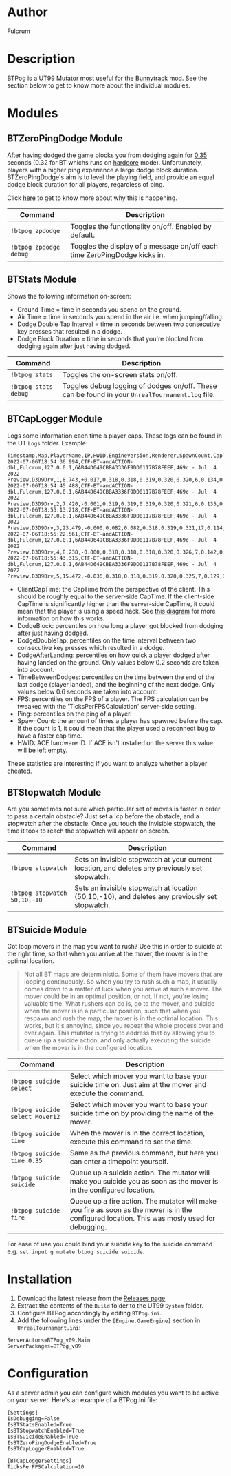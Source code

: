 # Author
Fulcrum

# Description
BTPog is a UT99 Mutator most useful for the [Bunnytrack](https://github.com/mbovijn/BTPlusPlusTE_beta3) mod. See the section below to get to know more about the individual modules.

# Modules

## BTZeroPingDodge Module
After having dodged the game blocks you from dodging again for [0.35](https://github.com/mbovijn/UT99/blob/master/Engine/PlayerPawn.uc#L4254) seconds (0.32 for BT whichs runs on [hardcore](https://github.com/mbovijn/UT99/blob/master/Botpack/DeathMatchPlus.uc#L139) mode). Unfortunately, players with a higher ping experience a large dodge block duration. BTZeroPingDodge's aim is to level the playing field, and provide an equal dodge block duration for all players, regardless of ping.

Click [here](https://github.com/mbovijn/BTPog/blob/master/DodgeBlock.md) to get to know more about why this is happening.

| Command                                           | Description
| ---                                               | ---
| `!btpog zpdodge`                                  | Toggles the functionality on/off. Enabled by default.
| `!btpog zpdodge debug`                            | Toggles the display of a message on/off each time ZeroPingDodge kicks in.

## BTStats Module
Shows the following information on-screen:
- Ground Time = time in seconds you spend on the ground.
- Air Time = time in seconds you spend in the air i.e. when jumping/falling.
- Dodge Double Tap Interval = time in seconds between two consecutive key presses that resulted in a dodge.
- Dodge Block Duration = time in seconds that you're blocked from dodging again after just having dodged.

| Command                                           | Description
| ---                                               | ---
| `!btpog stats`                                    | Toggles the on-screen stats on/off.
| `!btpog stats debug`                              | Toggles debug logging of dodges on/off. These can be found in your `UnrealTournament.log` file.

## BTCapLogger Module
Logs some information each time a player caps. These logs can be found in the UT `Logs` folder. Example:
```
Timestamp,Map,PlayerName,IP,HWID,EngineVersion,Renderer,SpawnCount,CapTime,ClientCapTime,DodgeBlock_1PC,DodgeBlock_5PC,DodgeBlock_25PC,DodgeBlock_50PC,DodgeBlock_100PC,DodgeBlock_Count,DodgeDoubleTap_1PC,DodgeDoubleTap_5PC,DodgeDoubleTap_25PC,DodgeDoubleTap_50PC,DodgeDoubleTap_100PC,DodgeDoubleTap_Count,DodgeAfterLanding_1PC,DodgeAfterLanding_5PC,DodgeAfterLanding_25PC,DodgeAfterLanding_50PC,DodgeAfterLanding_100PC,DodgeAfterLanding_Count,TimeBetweenDodges_1PC,TimeBetweenDodges_5PC,TimeBetweenDodges_25PC,TimeBetweenDodges_50PC,TimeBetweenDodges_100PC,TimeBetweenDodges_Count,FPS_1PC,FPS_5PC,FPS_25PC,FPS_50PC,Ping_1PC,Ping_5PC,Ping_25PC,Ping_50PC
2022-07-06T18:54:36.994,CTF-BT-andACTION-dbl,Fulcrum,127.0.0.1,6AB44D649CBBA3336F9DD0117B78FEEF,469c - Jul  4 2022 Preview,D3D9Drv,1,8.743,+0.017,0.318,0.318,0.319,0.320,0.320,6,0.134,0.134,0.155,0.158,0.218,7,0.000,0.000,0.000,0.000,0.000,0,0.471,0.471,0.471,0.500,0.501,3,47,136,142,144,94,94,94,94
2022-07-06T18:54:45.488,CTF-BT-andACTION-dbl,Fulcrum,127.0.0.1,6AB44D649CBBA3336F9DD0117B78FEEF,469c - Jul  4 2022 Preview,D3D9Drv,2,7.420,-0.001,0.319,0.319,0.319,0.320,0.321,6,0.135,0.135,0.162,0.183,0.233,7,0.000,0.000,0.000,0.000,0.000,0,0.466,0.466,0.466,0.493,0.513,3,138,142,142,144,95,95,95,95
2022-07-06T18:55:13.218,CTF-BT-andACTION-dbl,Fulcrum,127.0.0.1,6AB44D649CBBA3336F9DD0117B78FEEF,469c - Jul  4 2022 Preview,D3D9Drv,3,23.479,-0.000,0.082,0.082,0.318,0.319,0.321,17,0.114,0.114,0.140,0.150,0.203,17,0.125,0.125,0.159,0.162,0.176,8,0.000,0.000,0.000,0.000,0.000,0,136,142,142,144,92,92,93,94
2022-07-06T18:55:22.561,CTF-BT-andACTION-dbl,Fulcrum,127.0.0.1,6AB44D649CBBA3336F9DD0117B78FEEF,469c - Jul  4 2022 Preview,D3D9Drv,4,8.238,-0.000,0.318,0.318,0.318,0.320,0.326,7,0.142,0.142,0.142,0.171,0.197,7,0.000,0.000,0.000,0.000,0.000,0,0.480,0.480,0.501,0.508,0.541,5,140,142,142,144,93,93,93,93
2022-07-06T18:55:43.315,CTF-BT-andACTION-dbl,Fulcrum,127.0.0.1,6AB44D649CBBA3336F9DD0117B78FEEF,469c - Jul  4 2022 Preview,D3D9Drv,5,15.472,-0.036,0.318,0.318,0.319,0.320,0.325,7,0.129,0.129,0.159,0.168,0.191,7,0.000,0.000,0.000,0.000,0.000,0,0.426,0.426,0.463,0.465,0.513,4,9,140,142,144,9,9,11,151
```
- ClientCapTime: the CapTime from the perspective of the client. This should be roughly equal to the server-side CapTime. If the client-side CapTime is significantly higher than the server-side CapTime, it could mean that the player is using a speed hack. See [this diagram](https://github.com/mbovijn/BTPog/blob/master/Resources/ClientCapTime.drawio.png) for more information on how this works.
- DodgeBlock: percentiles on how long a player got blocked from dodging after just having dodged.
- DodgeDoubleTap: percentiles on the time interval between two consecutive key presses which resulted in a dodge.
- DodgeAfterLanding: percentiles on how quick a player dodged after having landed on the ground. Only values below 0.2 seconds are taken into account.
- TimeBetweenDodges: percentiles on the time between the end of the last dodge (player landed), and the beginning of the next dodge. Only values below 0.6 seconds are taken into account.
- FPS: percentiles on the FPS of a player. The FPS calculation can be tweaked with the 'TicksPerFPSCalculation' server-side setting.
- Ping: percentiles on the ping of a player.
- SpawnCount: the amount of times a player has spawned before the cap. If the count is 1, it could mean that the player used a reconnect bug to have a faster cap time.
- HWID: ACE hardware ID. If ACE isn't installed on the server this value will be left empty.

These statistics are interesting if you want to analyze whether a player cheated.

## BTStopwatch Module
Are you sometimes not sure which particular set of moves is faster in order to pass a certain obstacle? Just set a !cp before the obstacle, and a stopwatch after the obstacle. Once you touch the invisible stopwatch, the time it took to reach the stopwatch will appear on screen.

| Command                                           | Description
| ---                                               | ---
| `!btpog stopwatch`                                | Sets an invisible stopwatch at your current location, and deletes any previously set stopwatch.
| `!btpog stopwatch 50,10,-10`                      | Sets an invisible stopwatch at location (50,10,-10), and deletes any previously set stopwatch.

## BTSuicide Module
Got loop movers in the map you want to rush? Use this in order to suicide at the right time, so that when you arrive at the mover, the mover is in the optimal location.

>Not all BT maps are deterministic. Some of them have movers that are looping continuously. So when you try to rush such a map, it usually comes down to a matter of luck when you arrive at such a mover. The mover could be in an optimal position, or not. If not, you're losing valuable time.
What rushers can do is, go to the mover, and suicide when the mover is in a particular position, such that when you respawn and rush the map, the mover is in the optimal location. This works, but it's annoying, since you repeat the whole process over and over again. This mutator is trying to address that by allowing you to queue up a suicide action, and only actually executing the suicide when the mover is in the configured location.

| Command                                            | Description
| ---                                                | ---
| `!btpog suicide select`                            | Select which mover you want to base your suicide time on. Just aim at the mover and execute the command.
| `!btpog suicide select Mover12`                    | Select which mover you want to base your suicide time on by providing the name of the mover.
| `!btpog suicide time`                              | When the mover is in the correct location, execute this command to set the time.
| `!btpog suicide time 0.35`                         | Same as the previous command, but here you can enter a timepoint yourself.
| `!btpog suicide suicide`                           | Queue up a suicide action. The mutator will make you suicide you as soon as the mover is in the configured location.
| `!btpog suicide fire`                              | Queue up a fire action. The mutator will make you fire as soon as the mover is in the configured location. This was mosly used for debugging.

For ease of use you could bind your suicide key to the suicide command e.g. `set input g mutate btpog suicide suicide`.

# Installation
1. Download the latest release from the [Releases page](https://github.com/mbovijn/BTPog/releases/).
2. Extract the contents of the `Build` folder to the UT99 `System` folder.
3. Configure BTPog accordingly by editing `BTPog.ini`.
4. Add the following lines under the `[Engine.GameEngine]` section in `UnrealTournament.ini`:
```
ServerActors=BTPog_v09.Main
ServerPackages=BTPog_v09
```

# Configuration
As a server admin you can configure which modules you want to be active on your server. Here's an example of a BTPog.ini file:
```
[Settings]
IsDebugging=False
IsBTStatsEnabled=True
IsBTStopwatchEnabled=True
IsBTSuicideEnabled=True
IsBTZeroPingDodgeEnabled=True
IsBTCapLoggerEnabled=True

[BTCapLoggerSettings]
TicksPerFPSCalculation=10
```
